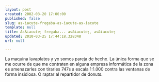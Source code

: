 ```yaml
---
layout: post
created: 2002-03-20 17:00:00
published: false
slug: as-iacute-fregaba-as-iacute-as-iacute
template: null
title: As&iacute; fregaba... as&iacute;, as&iacute;
updated: 2010-03-25 17:44:18.328348
url: null

---
```


La maquina lavaplatos y yo somos pareja de hecho. La &uacute;nica forma que se me ocurre de que me contraten en alguna empresa inform&aacute;tica de la zona es amenazarles con tirarles 747s a escala 1:1.000 contra las ventanas de forma insidiosa. O raptar al repartidor de donuts.



